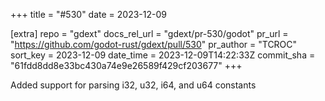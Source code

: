 +++
title = "#530"
date = 2023-12-09

[extra]
repo = "gdext"
docs_rel_url = "gdext/pr-530/godot"
pr_url = "https://github.com/godot-rust/gdext/pull/530"
pr_author = "TCROC"
sort_key = 2023-12-09
date_time = 2023-12-09T14:22:33Z
commit_sha = "61fdd8dd8e33bc430a74e9e26589f429cf203677"
+++

Added support for parsing i32, u32, i64, and u64 constants
